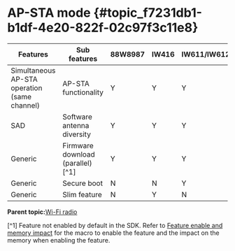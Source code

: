 # AP-STA mode {#topic_f7231db1-b1df-4e20-822f-02c97f3c11e8}

|Features|Sub features|88W8987|IW416|IW611/IW612|RW610/RW612|AW611|88W8801|
|--------|------------|-------|-----|-----------|-----------|-----|-------|
|Simultaneous AP-STA operation \(same channel\)|AP-STA functionality|Y|Y|Y|Y|Y|Y|
|SAD|Software antenna diversity|Y|Y|Y|Y|Y|Y|
|Generic|Firmware download \(parallel\)[^1]|Y|Y|Y|N|Y|N|
|Generic|Secure boot|N|N|Y|Y|Y|N|
|Generic|Slim feature|N|Y|N|Y|N|N|

**Parent topic:**[Wi-Fi radio](../topics/wi-fi_radio.md)

[^1] Feature not enabled by default in the SDK. Refer to [Feature enable and memory impact](feature_enable_and_memory_impact.md) for the macro to enable the feature and the impact on the memory when enabling the feature.

